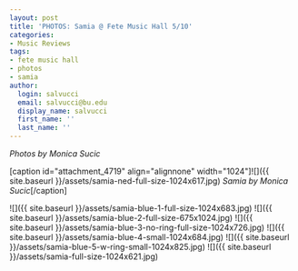 ```yaml
---
layout: post
title: 'PHOTOS: Samia @ Fete Music Hall 5/10'
categories:
- Music Reviews
tags:
- fete music hall
- photos
- samia
author:
  login: salvucci
  email: salvucci@bu.edu
  display_name: salvucci
  first_name: ''
  last_name: ''
---
```

_Photos by Monica Sucic_

\[caption id="attachment\_4719" align="alignnone" width="1024"\]![]({{ site.baseurl }}/assets/samia-ned-full-size-1024x617.jpg) _Samia by Monica Sucic_\[/caption\]

![]({{ site.baseurl }}/assets/samia-blue-1-full-size-1024x683.jpg) ![]({{ site.baseurl }}/assets/samia-blue-2-full-size-675x1024.jpg) ![]({{ site.baseurl }}/assets/samia-blue-3-no-ring-full-size-1024x726.jpg) ![]({{ site.baseurl }}/assets/samia-blue-4-small-1024x684.jpg) ![]({{ site.baseurl }}/assets/samia-blue-5-w-ring-small-1024x825.jpg) ![]({{ site.baseurl }}/assets/samia-full-size-1024x621.jpg)